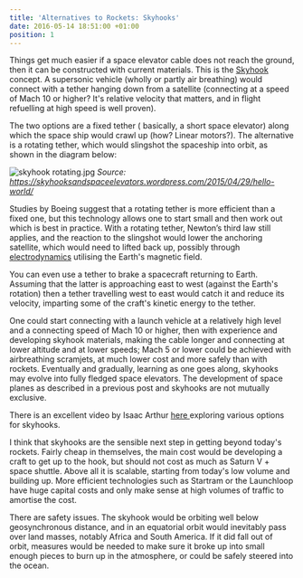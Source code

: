 ```yaml
---
title: 'Alternatives to Rockets: Skyhooks'
date: 2016-05-14 18:51:00 +01:00
position: 1
---
```


Things get much easier if a space elevator cable does not reach the ground, then it can be constructed with current materials. This is the [Skyhook](https://en.wikipedia.org/wiki/Skyhook_(structure)) concept. A supersonic vehicle (wholly or partly air breathing) would connect with a tether hanging down from a satellite  (connecting at a speed of Mach 10 or higher? It's relative velocity that matters, and in flight refuelling at high speed is well proven).

The two options are a fixed tether ( basically, a short space elevator) along which the space ship would crawl up (how? Linear motors?). The alternative is a rotating tether, which would slingshot the spaceship into orbit, as shown in the diagram below:

![skyhook rotating.jpg](/uploads/skyhook%20rotating.jpg)
*Source: https://skyhooksandspaceelevators.wordpress.com/2015/04/29/hello-world/*

Studies by Boeing suggest that a rotating tether is more efficient than a fixed one, but this technology allows one to start small and then work out which is best in practice. With a rotating tether, Newton’s third law still applies, and the reaction to the slingshot would lower the anchoring satellite, which would need to lifted back up, possibly through [electrodynamics](http://www.space.com/521-electrodynamic-tethers-swing.html) utilising the Earth's magnetic field. 

You can even use a tether to brake a spacecraft returning to Earth. Assuming that the latter is approaching east to west (against the Earth's rotation) then a tether travelling west to east would catch it and reduce its velocity, imparting some of the craft's kinetic energy to the tether. 

One could start connecting with a launch vehicle at a relatively high level and a connecting speed of Mach 10 or higher, then with experience and developing skyhook materials, making the cable longer and connecting at lower altitude and at lower speeds; Mach 5 or lower could be achieved with airbreathing scramjets, at much lower cost and more safely than with rockets. Eventually and gradually, learning as one goes along, skyhooks may evolve into fully fledged space elevators. The development of space planes as described in a previous post and skyhooks are not mutually exclusive. 

There is an excellent video by Isaac Arthur [here
](https://www.youtube.com/watch?v=TlpFzn_Y-F0) exploring various options for skyhooks. 

I think that skyhooks are the sensible next step in getting beyond today's rockets. Fairly cheap in themselves, the main cost would be developing a craft to get up to the hook, but should not cost as much as Saturn V + space shuttle. Above all it is scalable, starting from today's low volume and building up. More efficient technologies such as Startram or the Launchloop have huge capital costs and only make sense at high volumes of traffic to amortise the cost. 

There are safety issues. The skyhook would be orbiting well below geosynchronous distance, and in an equatorial orbit would inevitably pass over land masses, notably Africa and South America. If it did fall out of orbit, measures would be needed to make sure it broke up into small enough pieces to burn up in the atmosphere, or could be safely steered into the ocean. 